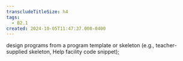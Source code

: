 ```yaml
---
transcludeTitleSize: h4
tags:
  - B2.1
created: 2024-10-05T11:47:37.000-0400
---
```

design programs from a program template or skeleton (e.g., teacher-supplied skeleton, Help facility code snippet);